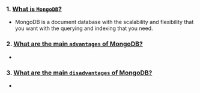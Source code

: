### 1. <ins>What is `MongoDB`?</ins>

- MongoDB is a document database with the scalability and flexibility that you want with the querying and indexing that you need.

### 2. <ins>What are the main `advantages` of MongoDB?</ins>

-

### 3. <ins>What are the main `disadvantages` of MongoDB?</ins>

-
